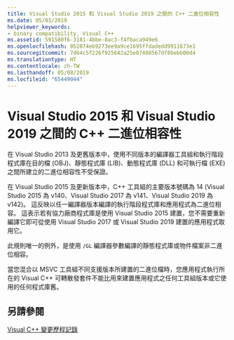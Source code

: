 ```yaml
---
title: Visual Studio 2015 和 Visual Studio 2019 之間的 C++ 二進位相容性
ms.date: 05/03/2019
helpviewer_keywords:
- binary compatibility, Visual C++
ms.assetid: 591580f6-3181-4bbe-8ac3-f4fbaca949e6
ms.openlocfilehash: 052874eb9273ee9a9ce1695ffdadedd9911673e1
ms.sourcegitcommit: 7d64c5f226f925642a25e07498567df8bebb00d4
ms.translationtype: HT
ms.contentlocale: zh-TW
ms.lasthandoff: 05/08/2019
ms.locfileid: "65449044"
---
```

# <a name="c-binary-compatibility-between-visual-studio-2015-and-visual-studio-2019"></a>Visual Studio 2015 和 Visual Studio 2019 之間的 C++ 二進位相容性

在 Visual Studio 2013 及更舊版本中，使用不同版本的編譯器工具組和執行階段程式庫在目的檔 (OBJ)、靜態程式庫 (LIB)、動態程式庫 (DLL) 和可執行檔 (EXE) 之間所建立的二進位相容性不受保證。 

在 Visual Studio 2015 及更新版本中，C++ 工具組的主要版本號碼為 14 (Visual Studio 2015 為 v140、Visual Studio 2017 為 v141、Visual Studio 2019 為 v142)。 這反映以任一編譯器版本編譯的執行階段程式庫和應用程式為二進位相容。 這表示若有協力廠商程式庫是使用 Visual Studio 2015 建置，您不需要重新編譯它即可從使用 Visual Studio 2017 或 Visual Studio 2019 建置的應用程式取用它。

此規則唯一的例外，是使用 `/GL` 編譯器參數編譯的靜態程式庫或物件檔案非二進位相容。 

當您混合以 MSVC 工具組不同支援版本所建置的二進位檔時，您應用程式執行所在的 Visual C++ 可轉散發套件不能比用來建置應用程式之任何工具組版本或它使用的任何程式庫舊。 

## <a name="see-also"></a>另請參閱

[Visual C++ 變更歷程記錄](../porting/visual-cpp-change-history-2003-2015.md)
